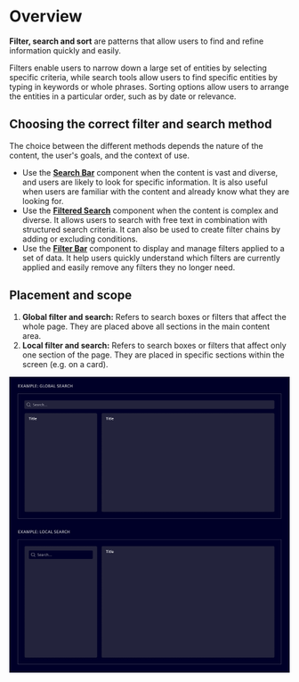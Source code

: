 # Overview

**Filter, search and sort** are patterns that allow users to find and refine
information quickly and easily.

Filters enable users to narrow down a large set of entities by selecting
specific criteria, while search tools allow users to find specific entities by
typing in keywords or whole phrases. Sorting options allow users to arrange the
entities in a particular order, such as by date or relevance.

## Choosing the correct filter and search method

The choice between the different methods depends the nature of the content, the
user's goals, and the context of use.

- Use the [**Search Bar**](search-bar.md) component when the content is vast and
  diverse, and users are likely to look for specific information. It is also
  useful when users are familiar with the content and already know what they are
  looking for.
- Use the [**Filtered Search**](filtered-search.md) component when the content
  is complex and diverse. It allows users to search with free text in
  combination with structured search criteria. It can also be used to create
  filter chains by adding or excluding conditions.
- Use the [**Filter Bar**](filter-bar.md) component to display and manage
  filters applied to a set of data. It help users quickly understand which
  filters are currently applied and easily remove any filters they no longer
  need.

## Placement and scope

1. **Global filter and search:** Refers to search boxes or filters that affect
   the whole page. They are placed above all sections in the main content area.
2. **Local filter and search:** Refers to search boxes or filters that affect
   only one section of the page. They are placed in specific sections within the
   screen (e.g. on a card).

![Filter Bar](images/filter-search-local.png)
